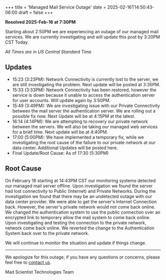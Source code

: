 +++
title = 'Managed Mail Service Outage'
date = 2025-02-16T14:50:43-06:00
draft = false
+++

**Resolved 2025-Feb-16 at 7:30PM**

Starting about 2:50PM we are experiencing an outage of our managed mail services. We are currently investigating and will update this post by 3:20PM CST Today.

_All Times are in US Central Standard Time_

## Updates

* 15:23 (3:23PM): Network Connectivity is currently lost to the server, we are still investigating the problem. Next update will be posted at 3:35PM.
* 15:33 (3:33PM): Network Connectivity has been restored, however the service is down because it unable to access the authentication server for user accounts. Will update again by 3:50PM. 
* 15:49 (3:49PM): We are investigating issue with our Private Connectivity between the mail server the authentication server. We are rolling out a possible fix now. Next Update will be at 4:15PM at the latest.
* 16:14 (4:14PM): We are attempting to recovery our private network between the servers. We will also be taking our managed web services for a brief time. Next update will be at 4:40PM.
* 17:00 (5:00PM): We have implemented a temporary fix, while we investigating the root cause of the failure to our private network at our data center. Additional Updates will be posted here.
* Final Update/Root Cause: As of 17:30 (5:30PM)

## Root Cause

On February 16 starting at 14:43PM CST our monitoring systems detected our managed mail server offline. Upon investigation we found the server had lost connectivity to Public (Internet) and Private Networks. During the investigation we found that there may be an undetected outage with our data center provider. We were able to get the server's Internet Connection back. However, the server's private network would not come back online. We changed the authentication system to use the public connection over an encrypted link to temporary allow the mail system to come back online. Upon investigating and testing the connection to the private network, network come back online. We reverted the change to the Authentication System back over to the private network.

We will continue to monitor the situation and update if things change.

---

We apologize for this outage, if you have any questions or concerns, please feel free to [contact us](https://madscitech.com/about/contact/).

Mad Scientist Technologies Team
